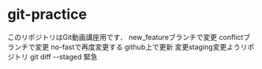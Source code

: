 # git-practice
このリポジトリはGit動画講座用です．
new_featureブランチで変更
conflictブランチで変更
no-fastで再度変更する
github上で更新
変更staging変更ようリポジトリ
git diff --staged
緊急